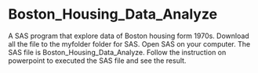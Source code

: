 # Boston_Housing_Data_Analyze
A SAS program that explore data of Boston housing form 1970s.
Download all the file to the myfolder folder for SAS.
Open SAS on your computer.
The SAS file is Boston_Housing_Data_Analyze.
Follow the instruction on powerpoint to executed the SAS file and see the result.
